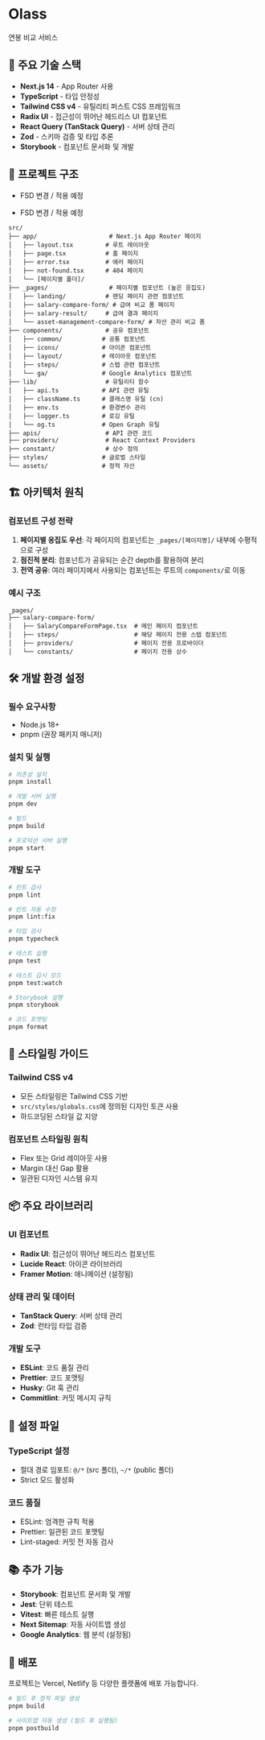 # Olass

연봉 비교 서비스

## 🚀 주요 기술 스택

- **Next.js 14** - App Router 사용
- **TypeScript** - 타입 안정성
- **Tailwind CSS v4** - 유틸리티 퍼스트 CSS 프레임워크
- **Radix UI** - 접근성이 뛰어난 헤드리스 UI 컴포넌트
- **React Query (TanStack Query)** - 서버 상태 관리
- **Zod** - 스키마 검증 및 타입 추론
- **Storybook** - 컴포넌트 문서화 및 개발

## 📁 프로젝트 구조
- FSD 변경 / 적용 예정

- FSD 변경 / 적용 예정

```
src/
├── app/                    # Next.js App Router 페이지
│   ├── layout.tsx         # 루트 레이아웃
│   ├── page.tsx           # 홈 페이지
│   ├── error.tsx          # 에러 페이지
│   ├── not-found.tsx      # 404 페이지
│   └── [페이지별 폴더]/
├── _pages/                 # 페이지별 컴포넌트 (높은 응집도)
│   ├── landing/           # 랜딩 페이지 관련 컴포넌트
│   ├── salary-compare-form/ # 급여 비교 폼 페이지
│   ├── salary-result/     # 급여 결과 페이지
│   └── asset-management-compare-form/ # 자산 관리 비교 폼
├── components/            # 공유 컴포넌트
│   ├── common/           # 공통 컴포넌트
│   ├── icons/            # 아이콘 컴포넌트
│   ├── layout/           # 레이아웃 컴포넌트
│   ├── steps/            # 스텝 관련 컴포넌트
│   └── ga/               # Google Analytics 컴포넌트
├── lib/                   # 유틸리티 함수
│   ├── api.ts            # API 관련 유틸
│   ├── className.ts      # 클래스명 유틸 (cn)
│   ├── env.ts            # 환경변수 관리
│   ├── logger.ts         # 로깅 유틸
│   └── og.ts             # Open Graph 유틸
├── apis/                  # API 관련 코드
├── providers/             # React Context Providers
├── constant/              # 상수 정의
├── styles/               # 글로벌 스타일
└── assets/               # 정적 자산
```

## 🏗️ 아키텍처 원칙

### 컴포넌트 구성 전략

1. **페이지별 응집도 우선**: 각 페이지의 컴포넌트는 `_pages/[페이지명]/` 내부에 수평적으로 구성
2. **점진적 분리**: 컴포넌트가 공유되는 순간 depth를 활용하여 분리
3. **전역 공유**: 여러 페이지에서 사용되는 컴포넌트는 루트의 `components/`로 이동

### 예시 구조

```
_pages/
├── salary-compare-form/
│   ├── SalaryCompareFormPage.tsx  # 메인 페이지 컴포넌트
│   ├── steps/                     # 해당 페이지 전용 스텝 컴포넌트
│   ├── providers/                 # 페이지 전용 프로바이더
│   └── constants/                 # 페이지 전용 상수
```

## 🛠️ 개발 환경 설정

### 필수 요구사항

- Node.js 18+
- pnpm (권장 패키지 매니저)

### 설치 및 실행

```bash
# 의존성 설치
pnpm install

# 개발 서버 실행
pnpm dev

# 빌드
pnpm build

# 프로덕션 서버 실행
pnpm start
```

### 개발 도구

```bash
# 린트 검사
pnpm lint

# 린트 자동 수정
pnpm lint:fix

# 타입 검사
pnpm typecheck

# 테스트 실행
pnpm test

# 테스트 감시 모드
pnpm test:watch

# Storybook 실행
pnpm storybook

# 코드 포맷팅
pnpm format
```

## 🎨 스타일링 가이드

### Tailwind CSS v4

- 모든 스타일링은 Tailwind CSS 기반
- `src/styles/globals.css`에 정의된 디자인 토큰 사용
- 하드코딩된 스타일 값 지양

### 컴포넌트 스타일링 원칙

- Flex 또는 Grid 레이아웃 사용
- Margin 대신 Gap 활용
- 일관된 디자인 시스템 유지

## 📦 주요 라이브러리

### UI 컴포넌트

- **Radix UI**: 접근성이 뛰어난 헤드리스 컴포넌트
- **Lucide React**: 아이콘 라이브러리
- **Framer Motion**: 애니메이션 (설정됨)

### 상태 관리 및 데이터

- **TanStack Query**: 서버 상태 관리
- **Zod**: 런타임 타입 검증

### 개발 도구

- **ESLint**: 코드 품질 관리
- **Prettier**: 코드 포맷팅
- **Husky**: Git 훅 관리
- **Commitlint**: 커밋 메시지 규칙

## 🔧 설정 파일

### TypeScript 설정

- 절대 경로 임포트: `@/*` (src 폴더), `~/*` (public 폴더)
- Strict 모드 활성화

### 코드 품질

- ESLint: 엄격한 규칙 적용
- Prettier: 일관된 코드 포맷팅
- Lint-staged: 커밋 전 자동 검사

## 📚 추가 기능

- **Storybook**: 컴포넌트 문서화 및 개발
- **Jest**: 단위 테스트
- **Vitest**: 빠른 테스트 실행
- **Next Sitemap**: 자동 사이트맵 생성
- **Google Analytics**: 웹 분석 (설정됨)

## 🚀 배포

프로젝트는 Vercel, Netlify 등 다양한 플랫폼에 배포 가능합니다.

```bash
# 빌드 후 정적 파일 생성
pnpm build

# 사이트맵 자동 생성 (빌드 후 실행됨)
pnpm postbuild
```
